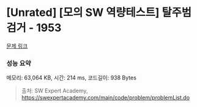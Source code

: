 # [Unrated] [모의 SW 역량테스트] 탈주범 검거 - 1953 

[문제 링크](https://swexpertacademy.com/main/code/problem/problemDetail.do?contestProbId=AV5PpLlKAQ4DFAUq) 

### 성능 요약

메모리: 63,064 KB, 시간: 214 ms, 코드길이: 938 Bytes



> 출처: SW Expert Academy, https://swexpertacademy.com/main/code/problem/problemList.do